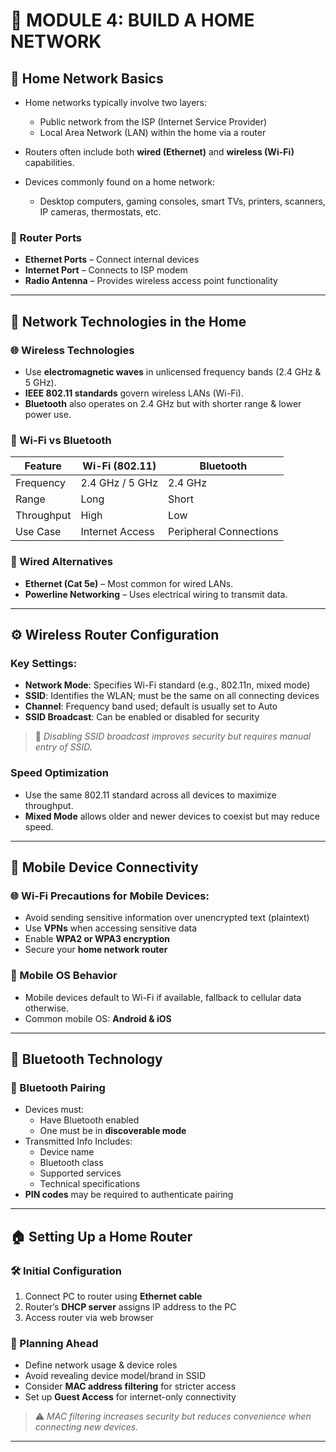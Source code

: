 # 📘 MODULE 4: BUILD A HOME NETWORK

## 📡 Home Network Basics

- Home networks typically involve two layers:
  - Public network from the ISP (Internet Service Provider)
  - Local Area Network (LAN) within the home via a router

- Routers often include both **wired (Ethernet)** and **wireless (Wi-Fi)** capabilities.
- Devices commonly found on a home network:
  - Desktop computers, gaming consoles, smart TVs, printers, scanners, IP cameras, thermostats, etc.

### 🔧 Router Ports
- **Ethernet Ports** – Connect internal devices
- **Internet Port** – Connects to ISP modem
- **Radio Antenna** – Provides wireless access point functionality

---

## 📶 Network Technologies in the Home

### 🌐 Wireless Technologies
- Use **electromagnetic waves** in unlicensed frequency bands (2.4 GHz & 5 GHz).
- **IEEE 802.11 standards** govern wireless LANs (Wi-Fi).
- **Bluetooth** also operates on 2.4 GHz but with shorter range & lower power use.

### 📡 Wi-Fi vs Bluetooth
| Feature      | Wi-Fi (802.11) | Bluetooth |
|--------------|----------------|-----------|
| Frequency    | 2.4 GHz / 5 GHz| 2.4 GHz   |
| Range        | Long           | Short     |
| Throughput   | High           | Low       |
| Use Case     | Internet Access| Peripheral Connections |

### 🧷 Wired Alternatives
- **Ethernet (Cat 5e)** – Most common for wired LANs.
- **Powerline Networking** – Uses electrical wiring to transmit data.

---

## ⚙️ Wireless Router Configuration

### Key Settings:
- **Network Mode**: Specifies Wi-Fi standard (e.g., 802.11n, mixed mode)
- **SSID**: Identifies the WLAN; must be the same on all connecting devices
- **Channel**: Frequency band used; default is usually set to Auto
- **SSID Broadcast**: Can be enabled or disabled for security

> 🔐 *Disabling SSID broadcast improves security but requires manual entry of SSID.*

### Speed Optimization
- Use the same 802.11 standard across all devices to maximize throughput.
- **Mixed Mode** allows older and newer devices to coexist but may reduce speed.

---

## 📲 Mobile Device Connectivity

### 🌐 Wi-Fi Precautions for Mobile Devices:
- Avoid sending sensitive information over unencrypted text (plaintext)
- Use **VPNs** when accessing sensitive data
- Enable **WPA2 or WPA3 encryption**
- Secure your **home network router**

### 📱 Mobile OS Behavior
- Mobile devices default to Wi-Fi if available, fallback to cellular data otherwise.
- Common mobile OS: **Android & iOS**

---

## 🔗 Bluetooth Technology

### 🔄 Bluetooth Pairing
- Devices must:
  - Have Bluetooth enabled
  - One must be in **discoverable mode**
- Transmitted Info Includes:
  - Device name
  - Bluetooth class
  - Supported services
  - Technical specifications
- **PIN codes** may be required to authenticate pairing

---

## 🏠 Setting Up a Home Router

### 🛠️ Initial Configuration
1. Connect PC to router using **Ethernet cable**
2. Router’s **DHCP server** assigns IP address to the PC
3. Access router via web browser

### 🧠 Planning Ahead
- Define network usage & device roles
- Avoid revealing device model/brand in SSID
- Consider **MAC address filtering** for stricter access
- Set up **Guest Access** for internet-only connectivity

> ⚠️ *MAC filtering increases security but reduces convenience when connecting new devices.*

---

